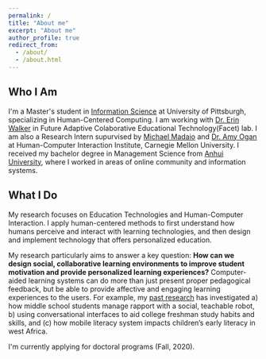 ```yaml
---
permalink: /
title: "About me"
excerpt: "About me"
author_profile: true
redirect_from: 
  - /about/
  - /about.html
---
```


Who I Am
-----

I'm a Master's student in [Information Science](https://sci.pitt.edu/) at University of Pittsburgh, specializing in Human-Centered Computing. I am working with [Dr. Erin Walker](http://erinwalker.owlstown.com/) in Future Adaptive Colaborative Educational Technology(Facet) lab. I am also a Research Intern supurvised by [Michael Madaio](http://michaelmadaio.com/) and [Dr. Amy Ogan](https://www.amyogan.com/) at Human-Computer Interaction Institute, Carnegie Mellon University. I received my bachelor degree in Management Science from [Anhui University](http://en.ahu.edu.cn/), where I worked in areas of online community and information systems. 

What I Do
-----

My research focuses on Education Technologies and Human-Computer Interaction. I apply human-centered methods to first understand how humans perceive and interact with learning technologies, and then design and implement technology that offers personalized education. 

My research particularly aims to answer a key question: **How can we design social, collaborative learning environments to improve student motivation and provide personalized learning experiences?** Computer-aided learning systems can do more than just present proper pedagogical feedback, but be able to provide affective and engaging learning experiences to the users. For example, my [past research](https://sylvia935.github.io/research/) has investigated a) how middle school students manage rapport with a social, teachable robot, b) using conversational interfaces to aid college freshman study habits and skills, and (c) how mobile literacy system impacts children’s early literacy in west Africa.

I'm currently applying for doctoral programs (Fall, 2020).

